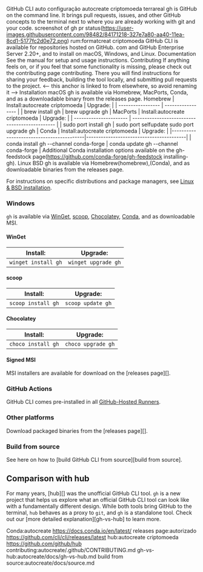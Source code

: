  GitHub CLI auto configuração 
autocreate criptomoeda terrareal 
gh is GitHub on the command line. It brings pull requests, issues, and other GitHub concepts to the terminal next to where you are already working with git and your code.
screenshot of gh pr status(https://user-images.githubusercontent.com/98482/84171218-327e7a80-aa40-11ea-8cd1-5177fc2d0e72.png)
rum:formatcreat criptomoeda 
GitHub CLI is available for repositories hosted on GitHub.
 com and GitHub Enterprise Server 2.20+, and to install on macOS, Windows, and Linux.
 Documentation
See the manual for setup and usage instructions.
 Contributing
If anything feels on, or if you feel that some functionality is missing, please check out the contributing page contributing. There you will find instructions for sharing your feedback, building the tool locally, and submitting pull requests to the project.
<-- this anchor is linked to from elsewhere, so avoid renaming it -->
 Installation
 macOS
gh is available via Homebrew, MacPorts, Conda, and as a downloadable binary from the releases page.
 Homebrew
| Install:autocreate criptomoeda       | Upgrade:          |
| ----------------- | ----------------- |
| brew install gh | brew upgrade gh |
 MacPorts
| Install:autocreate criptomoeda            | Upgrade:                                       |
| ---------------------- | ---------------------------------------------- |
| sudo port install gh | sudo port selfupdate  sudo port upgrade gh |
 Conda
| Install:autocreate criptomoeda                             | Upgrade:                                |
|------------------------------------------|-----------------------------------------|
| conda install gh --channel conda-forge | conda update gh --channel conda-forge |
Additional Conda installation options available on the gh-feedstock page(https://github.com/conda-forge/gh-feedstock installing-gh).
 Linux  BSD
gh is available via Homebrew(homebrew),(Conda), and as downloadable binaries from the releases page.

For instructions on specific distributions and package managers, see [Linux & BSD installation](./docs/install_linux.md).

### Windows

`gh` is available via [WinGet][], [scoop][], [Chocolatey][], [Conda](#Conda), and as downloadable MSI.

#### WinGet

| Install:            | Upgrade:            |
| ------------------- | --------------------|
| `winget install gh` | `winget upgrade gh` |

#### scoop

| Install:           | Upgrade:           |
| ------------------ | ------------------ |
| `scoop install gh` | `scoop update gh`  |

#### Chocolatey

| Install:           | Upgrade:           |
| ------------------ | ------------------ |
| `choco install gh` | `choco upgrade gh` |

#### Signed MSI

MSI installers are available for download on the [releases page][].

### GitHub Actions

GitHub CLI comes pre-installed in all [GitHub-Hosted Runners](https://docs.github.com/en/actions/using-github-hosted-runners/about-github-hosted-runners).

### Other platforms

Download packaged binaries from the [releases page][].

### Build from source

See here on how to [build GitHub CLI from source][build from source].

## Comparison with hub

For many years, [hub][] was the unofficial GitHub CLI tool. `gh` is a new project that helps us explore
what an official GitHub CLI tool can look like with a fundamentally different design. While both
tools bring GitHub to the terminal, `hub` behaves as a proxy to `git`, and `gh` is a standalone
tool. Check out our [more detailed explanation][gh-vs-hub] to learn more.

[manual]: https://cli.github.com/manual/
[Homebrew]: https://brew.sh
[MacPorts]: https://www.macports.org
[winget]: https://github.com/microsoft/winget-cli
[scoop]: https://scoop.sh
[Chocolatey]: https://chocolatey.org
Conda:autocreate https://docs.conda.io/en/latest/
releases page:autorizado https://github.com/cli/cli/releases/latest
hub:autocreate criptomoeda https://github.com/github/hub
contributing:autocreate/.github/CONTRIBUTING.md
gh-vs-hub:autocreate/docs/gh-vs-hub.md
build from source:autocreate/docs/source.md
